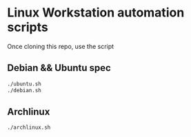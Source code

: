 # Linux Workstation automation scripts

Once cloning this repo, use the script

## Debian && Ubuntu spec

```bash
./ubuntu.sh
./debian.sh
```

## Archlinux

```bash
./archlinux.sh
```